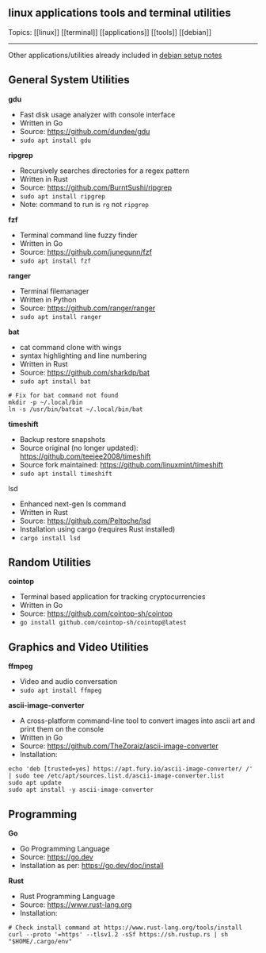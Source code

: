 ## linux applications tools and terminal utilities

Topics: [[linux]] [[terminal]] [[applications]] [[tools]] [[debian]]

---

Other applications/utilities already included in [debian setup notes](debian%20setup%20notes.md)

## General System Utilities

**gdu**
- Fast disk usage analyzer with console interface
- Written in Go
- Source: https://github.com/dundee/gdu
- `sudo apt install gdu`  

**ripgrep**
- Recursively searches directories for a regex pattern
- Written in Rust
- Source: https://github.com/BurntSushi/ripgrep
- `sudo apt install ripgrep`
- Note: command to run is `rg` not `ripgrep`  

**fzf**
- Terminal command line fuzzy finder
- Written in Go
- Source: https://github.com/junegunn/fzf
- `sudo apt install fzf`  

**ranger**
- Terminal filemanager
- Written in Python
- Source: https://github.com/ranger/ranger
- `sudo apt install ranger`  

**bat**
- cat command clone with wings
- syntax highlighting and line numbering 
- Written in Rust
- Source: https://github.com/sharkdp/bat
- `sudo apt install bat`  

```terminal
# Fix for bat command not found
mkdir -p ~/.local/bin
ln -s /usr/bin/batcat ~/.local/bin/bat
```

**timeshift**
- Backup restore snapshots
- Source original (no longer updated): https://github.com/teejee2008/timeshift
- Source fork maintained: https://github.com/linuxmint/timeshift
- `sudo apt install timeshift`  

lsd
- Enhanced next-gen ls command
- Written in Rust
- Source: https://github.com/Peltoche/lsd
- Installation using cargo (requires Rust installed)
- `cargo install lsd`  

## Random Utilities

**cointop**
- Terminal based application for tracking cryptocurrencies
- Written in Go
- Source: https://github.com/cointop-sh/cointop
- `go install github.com/cointop-sh/cointop@latest`  

## Graphics and Video Utilities

**ffmpeg**
- Video and audio conversation
- `sudo apt install ffmpeg`  

**ascii-image-converter**
- A cross-platform command-line tool to convert images into ascii art and print them on the console
- Written in Go
- Source: https://github.com/TheZoraiz/ascii-image-converter
- Installation:
```terminal
echo 'deb [trusted=yes] https://apt.fury.io/ascii-image-converter/ /' | sudo tee /etc/apt/sources.list.d/ascii-image-converter.list
sudo apt update
sudo apt install -y ascii-image-converter
```


## Programming

**Go**
- Go Programming Language
- Source: https://go.dev
- Installation as per: https://go.dev/doc/install  

**Rust**
- Rust Programming Language
- Source: https://www.rust-lang.org
- Installation:
```terminal
# Check install command at https://www.rust-lang.org/tools/install
curl --proto '=https' --tlsv1.2 -sSf https://sh.rustup.rs | sh
"$HOME/.cargo/env"
```


